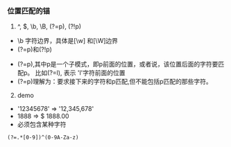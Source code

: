 ### 位置匹配的锚
1. ^, $, \b, \B, (?=p), (?!p)
- \b 字符边界，具体是[\w] 和[\W]边界
- (?=p)和(?!p)
* (?=p),其中p是一个子模式，即p前面的位置，或者说，该位置后面的字符要匹配p。
比如(?=l), 表示 'l'字符前面的位置
* (?=p)理解为：要求接下来的字符和p匹配,但不能包括p匹配的那些字符。

2. demo
- '12345678' => '12,345,678'
- 1888 => $ 1888.00
- 必须包含某种字符
```
(?=.*[0-9])^(0-9A-Za-z)
```


